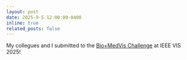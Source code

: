 ```yaml
---
layout: post
date: 2025-9-5 12:00:00-0400
inline: true
related_posts: false
---
```



My collegues and I submitted to the [Bio+MedVis Challenge](http://biovis.net/2025/biovisChallenges_vis/) at IEEE VIS 2025!